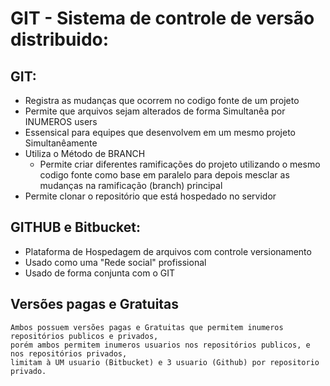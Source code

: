 # GIT - Sistema de controle de versão distribuido:
  ## GIT:
* Registra as mudanças que ocorrem  no codigo fonte de um projeto  
* Permite que arquivos sejam alterados de forma Simultanêa por INUMEROS users
* Essensical para equipes que desenvolvem em um mesmo projeto Simultanêamente
* Utiliza o Método de BRANCH
  * Permite criar diferentes ramificações do projeto utilizando o mesmo codigo fonte
        como base em paralelo para depois mesclar as mudanças na ramificação (branch) principal
* Permite clonar o repositório que está hospedado no servidor 
 
## GITHUB e Bitbucket:
* Plataforma de Hospedagem de arquivos com controle versionamento
* Usado como uma "Rede social" profissional
* Usado de forma conjunta com o GIT


## Versões pagas e Gratuitas
    
    Ambos possuem versões pagas e Gratuitas que permitem inumeros repositórios publicos e privados,
    porém ambos permitem inumeros usuarios nos repositórios publicos, e nos repositórios privados,
    limitam à UM usuario (Bitbucket) e 3 usuario (Github) por repositorio privado.
